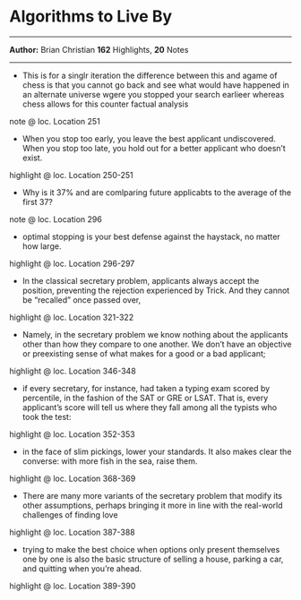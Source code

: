 # Algorithms to Live By
---
**Author:** Brian Christian
**162** Highlights, **20** Notes

---
- This is for a singlr iteration the difference  between this and agame of chess is that you cannot go back and see what would have happened in an alternate universe wgere you stopped your search  earlieer whereas chess allows for this counter factual analysis

note @ loc. Location 251
- When you stop too early, you leave the best applicant undiscovered. When you stop too late, you hold out for a better applicant who doesn’t exist.

highlight @ loc. Location 250-251
- Why is it 37% and are comlparing future applicabts to the average of the first 37?

note @ loc. Location 296
- optimal stopping is your best defense against the haystack, no matter how large.

highlight @ loc. Location 296-297
- In the classical secretary problem, applicants always accept the position, preventing the rejection experienced by Trick. And they cannot be “recalled” once passed over,

highlight @ loc. Location 321-322
- Namely, in the secretary problem we know nothing about the applicants other than how they compare to one another. We don’t have an objective or preexisting sense of what makes for a good or a bad applicant;

highlight @ loc. Location 346-348
- if every secretary, for instance, had taken a typing exam scored by percentile, in the fashion of the SAT or GRE or LSAT. That is, every applicant’s score will tell us where they fall among all the typists who took the test:

highlight @ loc. Location 352-353
- in the face of slim pickings, lower your standards. It also makes clear the converse: with more fish in the sea, raise them.

highlight @ loc. Location 368-369
- There are many more variants of the secretary problem that modify its other assumptions, perhaps bringing it more in line with the real-world challenges of finding love

highlight @ loc. Location 387-388
- trying to make the best choice when options only present themselves one by one is also the basic structure of selling a house, parking a car, and quitting when you’re ahead.

highlight @ loc. Location 389-390